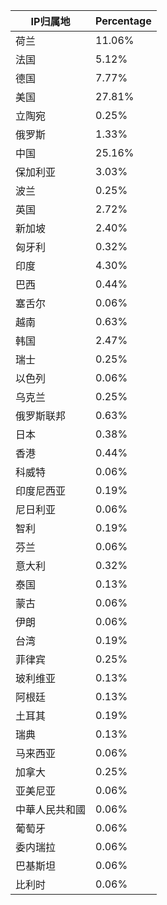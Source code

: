 | IP归属地 | Percentage |
| ------- | ---------- |
| 荷兰 | 11.06% |
| 法国 | 5.12% |
| 德国 | 7.77% |
| 美国 | 27.81% |
| 立陶宛 | 0.25% |
| 俄罗斯 | 1.33% |
| 中国 | 25.16% |
| 保加利亚 | 3.03% |
| 波兰 | 0.25% |
| 英国 | 2.72% |
| 新加坡 | 2.40% |
| 匈牙利 | 0.32% |
| 印度 | 4.30% |
| 巴西 | 0.44% |
| 塞舌尔 | 0.06% |
| 越南 | 0.63% |
| 韩国 | 2.47% |
| 瑞士 | 0.25% |
| 以色列 | 0.06% |
| 乌克兰 | 0.25% |
| 俄罗斯联邦 | 0.63% |
| 日本 | 0.38% |
| 香港 | 0.44% |
| 科威特 | 0.06% |
| 印度尼西亚 | 0.19% |
| 尼日利亚 | 0.06% |
| 智利 | 0.19% |
| 芬兰 | 0.06% |
| 意大利 | 0.32% |
| 泰国 | 0.13% |
| 蒙古 | 0.06% |
| 伊朗 | 0.06% |
| 台湾 | 0.19% |
| 菲律宾 | 0.25% |
| 玻利维亚 | 0.13% |
| 阿根廷 | 0.13% |
| 土耳其 | 0.19% |
| 瑞典 | 0.13% |
| 马来西亚 | 0.06% |
| 加拿大 | 0.25% |
| 亚美尼亚 | 0.06% |
| 中華人民共和國 | 0.06% |
| 葡萄牙 | 0.06% |
| 委内瑞拉 | 0.06% |
| 巴基斯坦 | 0.06% |
| 比利时 | 0.06% |
